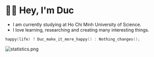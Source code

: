 # 👋🏼 Hey, I'm Duc

* I am currently studying at Ho Chi Minh University of Science.
* I love learning, researching and creating many interesting things.

```cpp
happy(life) ? Duc_make_it_more_happy() : Nothing_changes();
```
![statistics.png](https://github-readme-stats.vercel.app/api?username=caotanduc&show_icons=true&theme=buefy)
